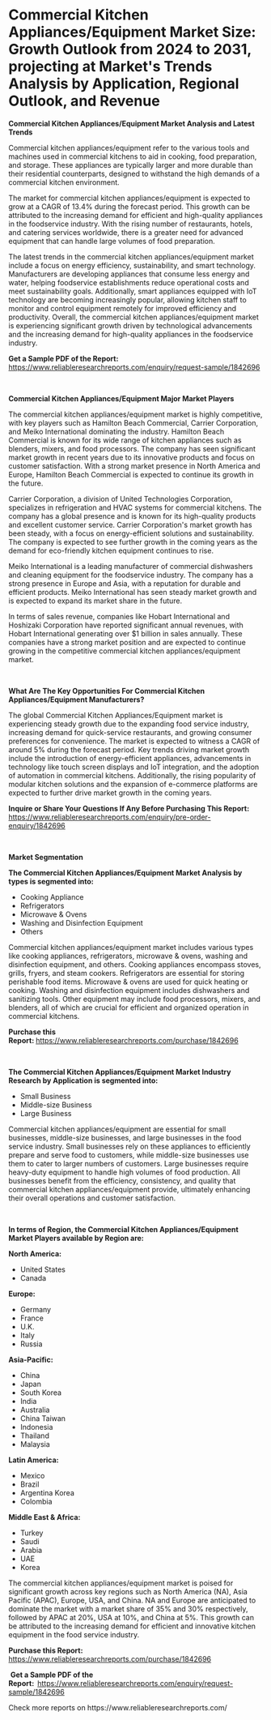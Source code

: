 <p><h1>Commercial Kitchen Appliances/Equipment Market Size: Growth Outlook from 2024 to 2031, projecting at Market's Trends Analysis by Application, Regional Outlook, and Revenue</h1></p><p><strong>Commercial Kitchen Appliances/Equipment Market Analysis and Latest Trends</strong></p>
<p><p>Commercial kitchen appliances/equipment refer to the various tools and machines used in commercial kitchens to aid in cooking, food preparation, and storage. These appliances are typically larger and more durable than their residential counterparts, designed to withstand the high demands of a commercial kitchen environment.</p><p>The market for commercial kitchen appliances/equipment is expected to grow at a CAGR of 13.4% during the forecast period. This growth can be attributed to the increasing demand for efficient and high-quality appliances in the foodservice industry. With the rising number of restaurants, hotels, and catering services worldwide, there is a greater need for advanced equipment that can handle large volumes of food preparation.</p><p>The latest trends in the commercial kitchen appliances/equipment market include a focus on energy efficiency, sustainability, and smart technology. Manufacturers are developing appliances that consume less energy and water, helping foodservice establishments reduce operational costs and meet sustainability goals. Additionally, smart appliances equipped with IoT technology are becoming increasingly popular, allowing kitchen staff to monitor and control equipment remotely for improved efficiency and productivity. Overall, the commercial kitchen appliances/equipment market is experiencing significant growth driven by technological advancements and the increasing demand for high-quality appliances in the foodservice industry.</p></p>
<p><strong>Get a Sample PDF of the Report:&nbsp;</strong> <a href="https://www.reliableresearchreports.com/enquiry/request-sample/1842696">https://www.reliableresearchreports.com/enquiry/request-sample/1842696</a></p>
<p>&nbsp;</p>
<p><strong>Commercial Kitchen Appliances/Equipment Major Market Players</strong></p>
<p><p>The commercial kitchen appliances/equipment market is highly competitive, with key players such as Hamilton Beach Commercial, Carrier Corporation, and Meiko International dominating the industry. Hamilton Beach Commercial is known for its wide range of kitchen appliances such as blenders, mixers, and food processors. The company has seen significant market growth in recent years due to its innovative products and focus on customer satisfaction. With a strong market presence in North America and Europe, Hamilton Beach Commercial is expected to continue its growth in the future.</p><p>Carrier Corporation, a division of United Technologies Corporation, specializes in refrigeration and HVAC systems for commercial kitchens. The company has a global presence and is known for its high-quality products and excellent customer service. Carrier Corporation's market growth has been steady, with a focus on energy-efficient solutions and sustainability. The company is expected to see further growth in the coming years as the demand for eco-friendly kitchen equipment continues to rise.</p><p>Meiko International is a leading manufacturer of commercial dishwashers and cleaning equipment for the foodservice industry. The company has a strong presence in Europe and Asia, with a reputation for durable and efficient products. Meiko International has seen steady market growth and is expected to expand its market share in the future.</p><p>In terms of sales revenue, companies like Hobart International and Hoshizaki Corporation have reported significant annual revenues, with Hobart International generating over $1 billion in sales annually. These companies have a strong market position and are expected to continue growing in the competitive commercial kitchen appliances/equipment market.</p></p>
<p>&nbsp;</p>
<p><strong>What Are The Key Opportunities For Commercial Kitchen Appliances/Equipment Manufacturers?</strong></p>
<p><p>The global Commercial Kitchen Appliances/Equipment market is experiencing steady growth due to the expanding food service industry, increasing demand for quick-service restaurants, and growing consumer preferences for convenience. The market is expected to witness a CAGR of around 5% during the forecast period. Key trends driving market growth include the introduction of energy-efficient appliances, advancements in technology like touch screen displays and IoT integration, and the adoption of automation in commercial kitchens. Additionally, the rising popularity of modular kitchen solutions and the expansion of e-commerce platforms are expected to further drive market growth in the coming years.</p></p>
<p><strong>Inquire or Share Your Questions If Any Before Purchasing This Report:</strong> <a href="https://www.reliableresearchreports.com/enquiry/pre-order-enquiry/1842696">https://www.reliableresearchreports.com/enquiry/pre-order-enquiry/1842696</a></p>
<p>&nbsp;</p>
<p><strong>Market Segmentation</strong></p>
<p><strong>The Commercial Kitchen Appliances/Equipment Market Analysis by types is segmented into:</strong></p>
<p><ul><li>Cooking Appliance</li><li>Refrigerators</li><li>Microwave & Ovens</li><li>Washing and Disinfection Equipment</li><li>Others</li></ul></p>
<p><p>Commercial kitchen appliances/equipment market includes various types like cooking appliances, refrigerators, microwave & ovens, washing and disinfection equipment, and others. Cooking appliances encompass stoves, grills, fryers, and steam cookers. Refrigerators are essential for storing perishable food items. Microwave & ovens are used for quick heating or cooking. Washing and disinfection equipment includes dishwashers and sanitizing tools. Other equipment may include food processors, mixers, and blenders, all of which are crucial for efficient and organized operation in commercial kitchens.</p></p>
<p><strong>Purchase this Report:&nbsp;</strong><a href="https://www.reliableresearchreports.com/purchase/1842696">https://www.reliableresearchreports.com/purchase/1842696</a></p>
<p>&nbsp;</p>
<p><strong>The Commercial Kitchen Appliances/Equipment Market Industry Research by Application is segmented into:</strong></p>
<p><ul><li>Small Business</li><li>Middle-size Business</li><li>Large Business</li></ul></p>
<p><p>Commercial kitchen appliances/equipment are essential for small businesses, middle-size businesses, and large businesses in the food service industry. Small businesses rely on these appliances to efficiently prepare and serve food to customers, while middle-size businesses use them to cater to larger numbers of customers. Large businesses require heavy-duty equipment to handle high volumes of food production. All businesses benefit from the efficiency, consistency, and quality that commercial kitchen appliances/equipment provide, ultimately enhancing their overall operations and customer satisfaction.</p></p>
<p>&nbsp;</p>
<p><strong>In terms of Region, the Commercial Kitchen Appliances/Equipment Market Players available by Region are:</strong></p>
<p>
    <p> <strong> North America: </strong>
        <ul>
            <li>United States</li>
            <li>Canada</li>
        </ul>
        </p> 
    <p> <strong> Europe: </strong>
        <ul>
            <li>Germany</li>
            <li>France</li>
            <li>U.K.</li>
            <li>Italy</li>
            <li>Russia</li>
        </ul>
        </p> 
    <p> <strong> Asia-Pacific: </strong>
        <ul>
            <li>China</li>
            <li>Japan</li>
            <li>South Korea</li>
            <li>India</li>
            <li>Australia</li>
            <li>China Taiwan</li>
            <li>Indonesia</li>
            <li>Thailand</li>
            <li>Malaysia</li>
        </ul>
        </p> 
    <p> <strong> Latin America: </strong>
        <ul>
            <li>Mexico</li>
            <li>Brazil</li>
            <li>Argentina Korea</li>
            <li>Colombia</li>
        </ul>
        </p> 
    <p> <strong> Middle East & Africa: </strong>
        <ul>
            <li>Turkey</li>
            <li>Saudi</li>
            <li>Arabia</li>
            <li>UAE</li>
            <li>Korea</li>
        </ul>
    </p>
    </p>
<p><p>The commercial kitchen appliances/equipment market is poised for significant growth across key regions such as North America (NA), Asia Pacific (APAC), Europe, USA, and China. NA and Europe are anticipated to dominate the market with a market share of 35% and 30% respectively, followed by APAC at 20%, USA at 10%, and China at 5%. This growth can be attributed to the increasing demand for efficient and innovative kitchen equipment in the food service industry.</p></p>
<p><strong>Purchase this Report: </strong><a href="https://www.reliableresearchreports.com/purchase/1842696">https://www.reliableresearchreports.com/purchase/1842696</a></p>
<p>&nbsp;<strong>Get a Sample PDF of the Report:&nbsp;&nbsp;</strong><a href="https://www.reliableresearchreports.com/enquiry/request-sample/1842696">https://www.reliableresearchreports.com/enquiry/request-sample/1842696</a></p>
<p><strong></strong></p>
<p>Check more reports on https://www.reliableresearchreports.com/</p>